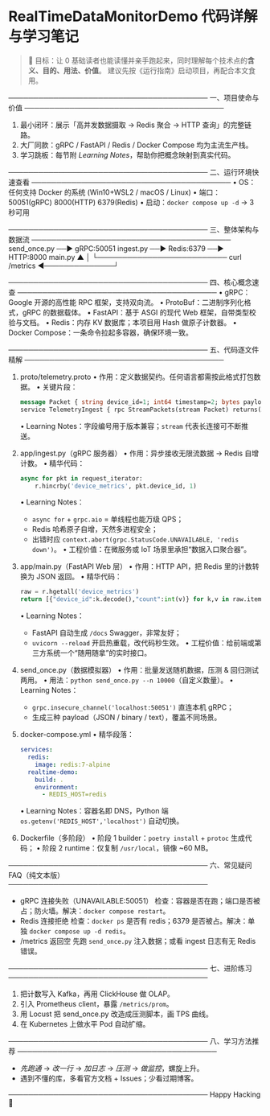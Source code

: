 # RealTimeDataMonitorDemo 代码详解与学习笔记

> 📌 目标：让 0 基础读者也能读懂并亲手跑起来，同时理解每个技术点的**含义、目的、用法、价值**。
> 建议先按《运行指南》启动项目，再配合本文食用。

────────────────────────────────────────
一、项目使命与价值
────────────────────────────────────────
1. 最小闭环：展示「高并发数据摄取 → Redis 聚合 → HTTP 查询」的完整链路。
2. 大厂同款：gRPC / FastAPI / Redis / Docker Compose 均为主流生产栈。
3. 学习跳板：每节附 *Learning Notes*，帮助你把概念映射到真实代码。

────────────────────────────────────────
二、运行环境快速查看
────────────────────────────────────────
• OS：任何支持 Docker 的系统 (Win10+WSL2 / macOS / Linux)
• 端口：50051(gRPC)  8000(HTTP)  6379(Redis)
• 启动：`docker compose up -d`  →  3 秒可用

────────────────────────────────────────
三、整体架构与数据流
────────────────────────────────────────
send_once.py  ──►  gRPC:50051  ingest.py  ──►  Redis:6379  ──►  HTTP:8000  main.py
        ▲                                                          │
        └──────────────────────────  curl /metrics  ◄──────────────┘

────────────────────────────────────────
四、核心概念速查
────────────────────────────────────────
• gRPC：Google 开源的高性能 RPC 框架，支持双向流。
• ProtoBuf：二进制序列化格式，gRPC 的数据载体。
• FastAPI：基于 ASGI 的现代 Web 框架，自带类型校验与文档。
• Redis：内存 KV 数据库；本项目用 Hash 做原子计数器。
• Docker Compose：一条命令拉起多容器，确保环境一致。

────────────────────────────────────────
五、代码逐文件精解
────────────────────────────────────────
1. proto/telemetry.proto
   • 作用：定义数据契约。任何语言都需按此格式打包数据。
   • 关键片段：
     ```protobuf
     message Packet { string device_id=1; int64 timestamp=2; bytes payload=3; }
     service TelemetryIngest { rpc StreamPackets(stream Packet) returns(Ack); }
     ```
   • Learning Notes：字段编号用于版本兼容；`stream` 代表长连接可不断推送。

2. app/ingest.py（gRPC 服务器）
   • 作用：异步接收无限流数据 → Redis 自增计数。
   • 精华代码：
     ```python
     async for pkt in request_iterator:
         r.hincrby('device_metrics', pkt.device_id, 1)
     ```
   • Learning Notes：
     - `async for` + `grpc.aio` = 单线程也能万级 QPS；
     - Redis 哈希原子自增，天然多进程安全；
     - 出错时应 `context.abort(grpc.StatusCode.UNAVAILABLE, 'redis down')`。
   • 工程价值：在微服务或 IoT 场景里承担“数据入口聚合器”。

3. app/main.py（FastAPI Web 层）
   • 作用：HTTP API，把 Redis 里的计数转换为 JSON 返回。
   • 精华代码：
     ```python
     raw = r.hgetall('device_metrics')
     return [{"device_id":k.decode(),"count":int(v)} for k,v in raw.items()]
     ```
   
   • Learning Notes：
     - FastAPI 自动生成 `/docs` Swagger，非常友好；
     - `uvicorn --reload` 开启热重载，改代码秒生效。
   • 工程价值：给前端或第三方系统一个“随用随拿”的实时接口。

4. send_once.py（数据模拟器）
   • 作用：批量发送随机数据，压测 & 回归测试两用。
   • 用法：`python send_once.py --n 10000`（自定义数量）。
   • Learning Notes：
     - `grpc.insecure_channel('localhost:50051')` 直连本机 gRPC；
     - 生成三种 payload（JSON / binary / text），覆盖不同场景。

5. docker-compose.yml
   • 精华段落：
     ```yaml
     services:
       redis:
         image: redis:7-alpine
       realtime-demo:
         build: .
         environment:
           - REDIS_HOST=redis
     ```
   • Learning Notes：容器名即 DNS，Python 端 `os.getenv('REDIS_HOST','localhost')` 自动切换。

6. Dockerfile（多阶段）
   • 阶段 1 builder：`poetry install` + `protoc` 生成代码；
   • 阶段 2 runtime：仅复制 `/usr/local`，镜像 ~60 MB。

────────────────────────────────────────
六、常见疑问 FAQ（纯文本版）
────────────────────────────────────────
- gRPC 连接失败（UNAVAILABLE:50051）
  检查：容器是否在跑；端口是否被占；防火墙。解决：`docker compose restart`。
- Redis 连接拒绝
  检查：`docker ps` 是否有 redis；6379 是否被占。解决：单独 `docker compose up -d redis`。
- /metrics 返回空
  先跑 `send_once.py` 注入数据；或看 ingest 日志有无 Redis 错误。

────────────────────────────────────────
七、进阶练习
────────────────────────────────────────
1. 把计数写入 Kafka，再用 ClickHouse 做 OLAP。
2. 引入 Prometheus client，暴露 `/metrics/prom`。
3. 用 Locust 把 send_once.py 改造成压测脚本，画 TPS 曲线。
4. 在 Kubernetes 上做水平 Pod 自动扩缩。

────────────────────────────────────────
八、学习方法推荐
────────────────────────────────────────
- *先跑通* → *改一行* → *加日志* → *压测* → *做监控*，螺旋上升。
- 遇到不懂的库，多看官方文档 + Issues；少看过期博客。

────────────────────────────────────────
Happy Hacking  🚀 